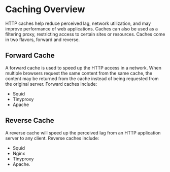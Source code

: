 # Caching Overview

HTTP caches help reduce perceived lag, network utilization, and may improve performance of web applications. Caches can also be used as a filtering proxy, restricting access to certain sites or resources. Caches come in two flavors, forward and reverse.

## Forward Cache

A forward cache is used to speed up the HTTP access in a network. When multiple browsers request the same content from the same cache, the content may be returned from the cache instead of being requested from the original server. Forward caches include:

- Squid
- Tinyproxy
- Apache

## Reverse Cache

A reverse cache will speed up the perceived lag from an HTTP application server to any client. Reverse caches include:

- Squid
- Nginx
- Tinyproxy
- Apache.
